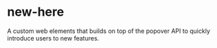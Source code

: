 # new-here
A custom web elements that builds on top of the popover API to quickly introduce users to new features.
